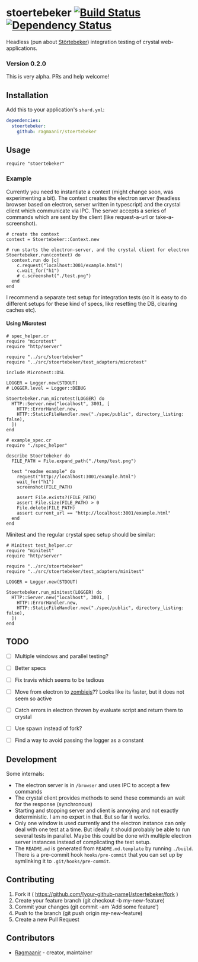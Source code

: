 # stoertebeker [![Build Status](https://travis-ci.org/Ragmaanir/stoertebeker.svg?branch=master)](https://travis-ci.org/Ragmaanir/stoertebeker)[![Dependency Status](https://shards.rocks/badge/github/ragmaanir/stoertebeker/status.svg)](https://shards.rocks/github/ragmaanir/stoertebeker)

Headless (pun about [Störtebeker](https://en.wikipedia.org/wiki/Klaus_St%C3%B6rtebeker)) integration testing of crystal web-applications.

### Version 0.2.0
This is very alpha. PRs and help welcome!

## Installation

Add this to your application's `shard.yml`:

```yaml
dependencies:
  stoertebeker:
    github: ragmaanir/stoertebeker
```

## Usage

```crystal
require "stoertebeker"
```

### Example
Currently you need to instantiate a context (might change soon, was experimenting a bit). The context creates the electron server (headless browser based on electron, server written in typescript) and the crystal client which communicate via IPC. The server accepts a series of commands which are sent by the client (like request-a-url or take-a-screenshot).

```crystal
# create the context
context = Stoertebeker::Context.new

# run starts the electron-server, and the crystal client for electron
Stoertebeker.run(context) do
  context.run do |c|
    c.request("localhost:3001/example.html")
    c.wait_for("h1")
    # c.screenshot("./test.png")
  end
end
```

I recommend a separate test setup for integration tests (so it is easy to do different setups for these kind of specs, like resetting the DB, clearing caches etc).


#### Using Microtest

```crystal
# spec_helper.cr
require "microtest"
require "http/server"

require "../src/stoertebeker"
require "../src/stoertebeker/test_adapters/microtest"

include Microtest::DSL

LOGGER = Logger.new(STDOUT)
# LOGGER.level = Logger::DEBUG

Stoertebeker.run_microtest(LOGGER) do
  HTTP::Server.new("localhost", 3001, [
    HTTP::ErrorHandler.new,
    HTTP::StaticFileHandler.new("./spec/public", directory_listing: false),
  ])
end

```

```crystal
# example_spec.cr
require "./spec_helper"

describe Stoertebeker do
  FILE_PATH = File.expand_path("./temp/test.png")

  test "readme example" do
    request("http://localhost:3001/example.html")
    wait_for("h1")
    screenshot(FILE_PATH)

    assert File.exists?(FILE_PATH)
    assert File.size(FILE_PATH) > 0
    File.delete(FILE_PATH)
    assert current_url == "http://localhost:3001/example.html"
  end
end

```

Minitest and the regular crystal spec setup should be similar:

```crystal
# Minitest test_helper.cr
require "minitest"
require "http/server"

require "../src/stoertebeker"
require "../src/stoertebeker/test_adapters/minitest"

LOGGER = Logger.new(STDOUT)

Stoertebeker.run_minitest(LOGGER) do
  HTTP::Server.new("localhost", 3001, [
    HTTP::ErrorHandler.new,
    HTTP::StaticFileHandler.new("./spec/public", directory_listing: false),
  ])
end

```

## TODO


- [ ] Multiple windows and parallel testing?
- [ ] Better specs
- [ ] Fix travis which seems to be tedious
- [ ] Move from electron to [zombiejs](https://github.com/assaf/zombie)?? Looks like its faster, but it does not seem so active
- [ ] Catch errors in electron thrown by evaluate script and return them to crystal
- [ ] Use spawn instead of fork?
- [ ] Find a way to avoid passing the logger as a constant


## Development

Some internals:

- The electron server is in `/browser` and uses IPC to accept a few commands
- The crystal client provides methods to send these commands an wait for the response (synchronous)
- Starting and stopping server and client is annoying and not exactly deterministic. I am no expert in that. But so far it works.
- Only one window is used currently and the electron instance can only deal with one test at a time. But ideally it should probably be able to run several tests in parallel. Maybe this could be done with multiple electron server instances instead of complicating the test setup.
- The `README.md` is generated from `README.md.template` by running `./build`. There is a pre-commit hook `hooks/pre-commit` that you can set up by symlinking it to `.git/hooks/pre-commit`.

## Contributing

1. Fork it ( https://github.com/[your-github-name]/stoertebeker/fork )
2. Create your feature branch (git checkout -b my-new-feature)
3. Commit your changes (git commit -am 'Add some feature')
4. Push to the branch (git push origin my-new-feature)
5. Create a new Pull Request

## Contributors

- [Ragmaanir](https://github.com/ragmaanir) - creator, maintainer
